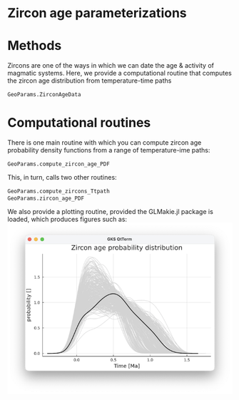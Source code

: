 # Zircon age parameterizations

# Methods
Zircons are one of the ways in which we can date the age & activity of magmatic systems.
Here, we provide a computational routine that computes the zircon age distribution from temperature-time paths

```@docs
GeoParams.ZirconAgeData
```
# Computational routines
There is one main routine with which you can compute zircon age probability density functions from a range of temperature-ime paths:

```@docs
GeoParams.compute_zircon_age_PDF
```

This, in turn, calls two other routines:
```@docs
GeoParams.compute_zircons_Ttpath
GeoParams.zircon_age_PDF
```

We also provide a plotting routine, provided the GLMakie.jl package is loaded, which produces figures such as:
![subet3](./assets/img/ZirconAge_PDF.png)
